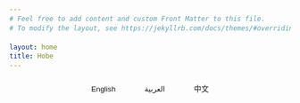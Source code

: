 ```yaml
---
# Feel free to add content and custom Front Matter to this file.
# To modify the layout, see https://jekyllrb.com/docs/themes/#overriding-theme-defaults

layout: home
title: Hobe
---
```


<div class="language-switcher">
  <button onclick="switchLanguage('en')" class="lang-btn">English</button>
  <button onclick="switchLanguage('ar')" class="lang-btn">العربية</button>
  <button onclick="switchLanguage('zh')" class="lang-btn">中文</button>
</div>

<div class="content-wrapper">
  <!-- 英文内容 -->
  <div class="lang-content" id="en-content">
    <div class="hero">
      <div class="hero-content">
        <img src="/assets/images/Hobe.png" alt="Hobe Logo" class="hero-logo">
        <h1>Hobe Translator</h1>
        <p class="hero-description">Professional Chinese-Arabic Translation Tool</p>
      </div>
    </div>

    <div class="features">
      <div class="feature-section">
        <h2>Elegant Translation Experience</h2>
        <p>Clean interface design with fast translation response makes your translation work easier.</p>
        <div class="screenshots">
          <img src="/assets/images/screen-shot-ar.jpg" alt="Arabic Interface" class="screenshot">
          <img src="/assets/images/screen-shot-en.jpg" alt="English Interface" class="screenshot">
        </div>
      </div>

      <div class="feature-section">
        <h2>Key Features</h2>
        <ul>
          <li>🌐 Bidirectional translation between Chinese and Arabic</li>
          <li>🎯 Translation engine optimized for Arabic</li>
          <li>🎨 Full RTL (Right-to-Left) interface support</li>
          <li>🎤 Voice input and playback support</li>
          <li>✨ Smart translation optimization</li>
        </ul>
      </div>

      <div class="try-section">
        <h2>Try Now</h2>
        <div class="token-options">
          <div class="button-option">
            <p class="option-title">Option 1: Open in Browser</p>
            <a href="https://hobe.hobe.chat/static/get-token.html" class="get-token-btn">Open Hobe →</a>
          </div>
          <div class="qr-option">
            <p class="option-title">Option 2: Scan QR Code</p>
            <img src="/assets/images/qrcode.png" alt="Test Token QR Code" class="qr-code">
          </div>
        </div>
      </div>
    </div>
  </div>

  <!-- 阿拉伯语内容 -->
  <div class="lang-content" id="ar-content" dir="rtl">
    <div class="hero">
      <div class="hero-content">
        <img src="/assets/images/Hobe.png" alt="Hobe Logo" class="hero-logo">
        <h1>مترجم هوبي</h1>
        <p class="hero-description">أداة احترافية للترجمة بين الصينية والعربية</p>
      </div>
    </div>

    <div class="features">
      <div class="feature-section">
        <h2>تجربة ترجمة أنيقة</h2>
        <p>تصميم واجهة نظيف مع استجابة ترجمة سريعة يجعل عملك في الترجمة أسهل.</p>
        <div class="screenshots">
          <img src="/assets/images/screen-shot-ar.jpg" alt="واجهة عربية" class="screenshot">
          <img src="/assets/images/screen-shot-en.jpg" alt="واجهة إنجليزية" class="screenshot">
        </div>
      </div>

      <div class="feature-section">
        <h2>الميزات الرئيسية</h2>
        <ul>
          <li>🌐 ترجمة ثنائية الاتجاه بين الصينية والعربية</li>
          <li>🎯 محرك ترجمة مُحسّن للغة العربية</li>
          <li>🎨 دعم كامل لواجهة RTL</li>
          <li>🎤 دعم الإدخال الصوتي والتشغيل</li>
          <li>✨ تحسين الترجمة الذكية</li>
        </ul>
      </div>

      <div class="try-section">
        <h2>جرب الآن</h2>
        <div class="token-options">
          <div class="button-option">
            <p class="option-title">الخيار الأول: فتح في المتصفح</p>
            <a href="https://hobe.hobe.chat/static/get-token.html" class="get-token-btn">فتح هوبي ←</a>
          </div>
          <div class="qr-option">
            <p class="option-title">الخيار الثاني: مسح رمز QR</p>
            <img src="/assets/images/qrcode.png" alt="رمز QR للاختبار" class="qr-code">
          </div>
        </div>
      </div>
    </div>
  </div>

  <!-- 中文内容 -->
  <div class="lang-content" id="zh-content">
    <div class="hero">
      <div class="hero-content">
        <img src="/assets/images/Hobe.png" alt="Hobe Logo" class="hero-logo">
        <h1>Hobe Translator</h1>
        <p class="hero-description">专业的中阿互译工具</p>
      </div>
    </div>

    <div class="features">
      <div class="feature-section">
        <h2>优雅的翻译体验</h2>
        <p>简洁的界面设计，快速的翻译响应，让您的翻译工作更加轻松。</p>
        <div class="screenshots">
          <img src="/assets/images/screen-shot-ar.jpg" alt="阿拉伯语界面" class="screenshot">
          <img src="/assets/images/screen-shot-en.jpg" alt="英语界面" class="screenshot">
        </div>
      </div>

      <div class="feature-section">
        <h2>特色功能</h2>
        <ul>
          <li>🌐 支持中文与阿拉伯语的双向翻译</li>
          <li>🎯 针对阿拉伯语优化的翻译引擎</li>
          <li>🎨 完整支持阿拉伯语从右到左（RTL）的界面布局</li>
          <li>🎤 支持语音输入和语音播放</li>
          <li>✨ 智能优化翻译结果</li>
        </ul>
      </div>

      <div class="try-section">
        <h2>立即体验</h2>
        <div class="token-options">
          <div class="button-option">
            <p class="option-title">方式一：浏览器打开</p>
            <a href="https://hobe.hobe.chat/static/get-token.html" class="get-token-btn">打开 Hobe →</a>
          </div>
          <div class="qr-option">
            <p class="option-title">方式二：扫描二维码</p>
            <img src="/assets/images/qrcode.png" alt="测试 Token 二维码" class="qr-code">
          </div>
        </div>
      </div>
    </div>
  </div>
</div>

<style>
.content-wrapper {
  max-width: 800px;
  margin: 0 auto;
  padding: 0 1rem;
}

.language-switcher {
  text-align: center;
  margin: 1rem 0;
  max-width: 800px;
  margin-left: auto;
  margin-right: auto;
  padding: 0 1rem;
}

.lang-btn {
  padding: 0.5rem 1rem;
  margin: 0 0.5rem;
  border: 1px solid var(--border-color);
  border-radius: 20px;
  background: var(--background-color);
  color: var(--text-color);
  cursor: pointer;
  transition: all 0.3s ease;
  font-weight: 500;
}

.lang-btn:hover {
  background: var(--primary-color);
  color: white;
  border-color: var(--primary-color);
}

.lang-btn.active {
  background: var(--primary-color);
  color: white;
  border-color: var(--primary-color);
}

@media (prefers-color-scheme: dark) {
  .lang-btn {
    background: var(--primary-light);
    border-color: var(--primary-color);
  }
  
  .lang-btn:hover {
    background: var(--primary-color);
    color: white;
  }
  
  .lang-btn.active {
    background: var(--primary-color);
    color: white;
  }
}

.lang-content {
  display: none;
}

.lang-content.active {
  display: block;
}

.hero {
  text-align: center;
  padding: 4rem 0;
  background: linear-gradient(135deg, #fff5f2 0%, #ffe4dc 100%);
  border-radius: 20px;
  margin: 2rem 0;
}

.hero-logo {
  width: 120px;
  height: 120px;
  margin-bottom: 1rem;
}

.hero-description {
  font-size: 1.5rem;
  color: #666;
}

.features {
  max-width: 1200px;
  margin: 0 auto;
  padding: 2rem 0;
}

.feature-section {
  margin: 4rem 0;
}

.screenshots {
  display: flex;
  gap: 2rem;
  justify-content: center;
  margin: 2rem 0;
  flex-wrap: wrap;
}

.screenshot {
  max-width: 300px;
  border-radius: 12px;
  box-shadow: 0 4px 12px rgba(0, 0, 0, 0.1);
}

.feature-section ul {
  list-style: none;
  padding: 0;
}

.feature-section li {
  margin: 1rem 0;
  font-size: 1.1rem;
}

.try-section {
  text-align: center;
  margin: 4rem 0;
}

.token-options {
  display: flex;
  flex-direction: row;
  justify-content: center;
  align-items: center;
  gap: 4rem;
  margin-top: 2rem;
  max-width: 600px;
  margin-left: auto;
  margin-right: auto;
}

.qr-option,
.button-option {
  text-align: center;
  width: 200px;
}

.option-title {
  font-size: 1.1rem;
  color: var(--text-color);
  margin-bottom: 1rem;
  font-weight: 500;
}

.qr-code {
  width: 200px;
  margin: 0;
}

.get-token-btn {
  display: inline-block;
  width: 200px;
  padding: 1rem 0;
  background: var(--primary-color, #007AFF);
  color: white;
  text-decoration: none;
  border-radius: 6px;
  font-weight: 500;
  transition: background-color 0.2s;
  font-size: 1.2rem;
}

.get-token-btn:hover {
  background: var(--primary-color-dark, #0056b3);
  text-decoration: none;
}

@media (max-width: 768px) {
  .screenshots {
    flex-direction: column;
    align-items: center;
  }
  
  .screenshot {
    max-width: 100%;
  }

  .token-options {
    flex-direction: column;
    gap: 2rem;
  }
  
  .qr-option,
  .button-option {
    width: 100%;
    max-width: 300px;
  }
  
  .get-token-btn {
    width: 100%;
    max-width: 300px;
  }
}
</style>

<script>
function getBrowserLanguage() {
  // 获取浏览器语言
  const lang = navigator.language || navigator.userLanguage;
  
  // 简单的语言映射
  if (lang.startsWith('zh')) {
    return 'zh';
  } else if (lang.startsWith('ar')) {
    return 'ar';
  } else {
    return 'en';
  }
}

function switchLanguage(lang) {
  // 移除所有语言内容的 active 类
  document.querySelectorAll('.lang-content').forEach(el => {
    el.classList.remove('active');
  });
  
  // 移除所有语言按钮的 active 类
  document.querySelectorAll('.lang-btn').forEach(el => {
    el.classList.remove('active');
  });
  
  // 激活选中的语言内容和按钮
  document.getElementById(`${lang}-content`).classList.add('active');
  document.querySelector(`.lang-btn[onclick="switchLanguage('${lang}')"]`).classList.add('active');
  
  // 设置 HTML 的 lang 属性
  document.documentElement.lang = lang;
  
  // 存储语言选择
  localStorage.setItem('preferredLanguage', lang);
}

// 页面加载时，根据存储的语言或浏览器语言初始化
document.addEventListener('DOMContentLoaded', () => {
  const storedLang = localStorage.getItem('preferredLanguage');
  const initialLang = storedLang || getBrowserLanguage();
  switchLanguage(initialLang);
});
</script>
